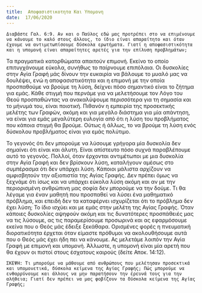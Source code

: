 ```yaml
---
title:  Αποφασιστικοτητα Και Υπομονη
date:  17/06/2020
---
```


`Διαβάστε Γαλ. 6:9. Αν και ο Παύλος εδώ μας προτρέπει στο να επιμένουμε να κάνουμε το καλό στους άλλους, το ίδιο είναι απαραίτητο και όταν έχουμε να αντιμετωπίσουμε δύσκολα ερωτήματα. Γιατί η αποφασιστικότητα και η υπομονή είναι απαραίτητες αρετές για την επίλυση προβλημάτων;`

Τα πραγματικά κατορθώματα απαιτούν επιμονή. Εκείνο το οποίο επιτυγχάνουμε εύκολα, συνήθως το παίρνουμε επιπόλαια. Οι δυσκολίες στην Αγία Γραφή μάς δίνουν την ευκαιρία να βάλουμε το μυαλό μας να δουλέψει, ενώ η αποφασιστικότητα και η επιμονή με την οποία προσπαθούμε να βρούμε τη λύση, δείχνει πόσο σημαντικό είναι το ζήτημα για εμάς. Κάθε στιγμή που περνάμε για να μελετήσουμε τον Λόγο του Θεού προσπαθώντας να ανακαλύψουμε περισσότερα για τη σημασία και το μήνυμά του, είναι ποιοτική. Πιθανόν η εμπειρία της προσεκτικής μελέτης των Γραφών, ακόμη και για μεγάλο διάστημα για μία απάντηση, να είναι για εμάς μεγαλύτερη ευλογία από ότι η λύση του προβλήματος που κάποια στιγμή θα βρούμε. Ούτως ή άλλως, το να βρούμε τη λύση ενός δύσκολου προβλήματος είναι για εμάς πολύτιμο.

Το γεγονός ότι δεν μπορούμε να λύσουμε γρήγορα μία δυσκολία δεν σημαίνει ότι είναι και άλυτη. Είναι απίστευτο πόσο συχνά παραβλέπουμε αυτό το γεγονός. Πολλοί, όταν έρχονται αντιμέτωποι με μια δυσκολία στην Αγία Γραφή και δεν βρίσκουν λύση, καταλήγουν αμέσως στο συμπέρασμα ότι δεν υπάρχει λύση. Κάποιοι μάλιστα αρχίζουν να αμφισβητούν την αξιοπιστία της Αγίας Γραφής. Δεν πρέπει όμως να ξεχνάμε ότι ίσως και να υπάρχει εύκολα λύση ακόμη και αν με την περιορισμένη ανθρώπινη μας σοφία δεν μπορούμε να την δούμε. Τι θα λέγαμε για έναν μαθητή που προσπαθεί να λύσει ένα μαθηματικό πρόβλημα, και επειδή δεν τα καταφέρνει ισχυρίζεται ότι το πρόβλημα δεν έχει λύση; Το ίδιο ισχύει και με εμάς στην μελέτη της Αγίας Γραφής. Όταν κάποιες δυσκολίες αψηφούν ακόμη και τις δυνατότερες προσπάθειές μας να τις λύσουμε, ας τις παραμερίσουμε προσωρινά και ας εφαρμόσουμε εκείνα που ο Θεός μάς έδειξε ξεκάθαρα. Ορισμένες φορές η πνευματική διορατικότητα έρχεται όταν είμαστε πρόθυμοι να ακολουθήσουμε αυτά που ο Θεός μάς έχει ήδη πει να κάνουμε. Ας μελετάμε λοιπόν την Αγία Γραφή με επιμονή και υπομονή. Άλλωστε, η υπομονή είναι μία αρετή που θα έχουν οι πιστοί στους έσχατους καιρούς (δείτε Αποκ. 14:12).

`ΣΚΕΨΗ: Τι μπορούμε να μάθουμε από ανθρώπους που μελέτησαν προσεκτικά και υπομονετικά, δύσκολα κείμενα της Αγίας Γραφής; Πώς μπορούμε να ενθαρρύνουμε και άλλους να μην παρατήσουν την έρευνά τους για την αλήθεια; Γιατί δεν πρέπει να μας φοβίζουν τα δύσκολα κείμενα της Αγίας Γραφής;`